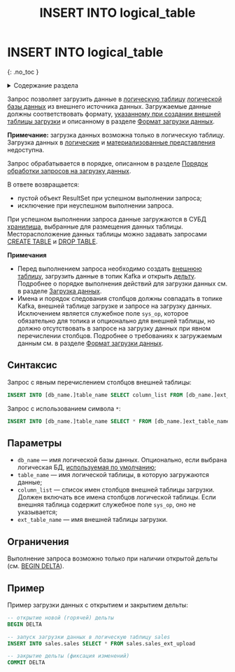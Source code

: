 ﻿---
layout: default
title: INSERT INTO logical_table
nav_order: 27
parent: Запросы SQL+
grand_parent: Справочная информация
has_children: false
has_toc: false
---

# INSERT INTO logical_table
{: .no_toc }

<details markdown="block">
  <summary>
    Содержание раздела
  </summary>
  {: .text-delta }
1. TOC
{:toc}
</details>

Запрос позволяет загрузить данные в [логическую таблицу](../../../overview/main_concepts/logical_table/logical_table.md) 
[логической базы данных](../../../overview/main_concepts/logical_db/logical_db.md) 
из внешнего источника данных. Загружаемые данные должны соответствовать формату, 
[указанному при создании внешней таблицы загрузки](../CREATE_UPLOAD_EXTERNAL_TABLE/CREATE_UPLOAD_EXTERNAL_TABLE.md) и описанному 
в разделе [Формат загрузки данных](../../upload_format/upload_format.md).

**Примечание:** загрузка данных возможна только в логическую таблицу.
Загрузка данных в [логические](../../../overview/main_concepts/logical_view/logical_view.md)
и [материализованные представления](../../../overview/main_concepts/materialized_view/materialized_view.md)
недоступна.

Запрос обрабатывается в порядке, описанном в разделе [Порядок обработки запросов на загрузку данных](../../../overview/interactions/upload_processing/upload_processing.md).

В ответе возвращается:
*   пустой объект ResultSet при успешном выполнении запроса;
*   исключение при неуспешном выполнении запроса.

При успешном выполнении запроса данные загружаются в СУБД [хранилища](../../../overview/main_concepts/data_storage/data_storage.md), 
выбранные для размещения данных таблицы. Месторасположение данных таблицы можно задавать запросами 
[CREATE TABLE](../CREATE_TABLE/CREATE_TABLE.md) и [DROP TABLE](../DROP_TABLE/DROP_TABLE.md).

**Примечания**

*   Перед выполнением запроса необходимо создать [внешнюю таблицу](../../../overview/main_concepts/external_table/external_table.md), 
    загрузить данные в топик Kafka и открыть [дельту](../../../overview/main_concepts/delta/delta.md). 
    Подробнее о порядке выполнения действий для загрузки данных см. в разделе [Загрузка данных](../../../working_with_system/data_upload/data_upload.md).
*   Имена и порядок следования столбцов должны совпадать в топике Kafka, внешней таблице загрузке и 
    запросе на загрузку данных. Исключением является служебное поле `sys_op`, которое обязательно 
    для топика и опционально для внешней таблицы, но должно отсутствовать в запросе на загрузку данных 
    при явном перечислении столбцов. Подробнее о требованиях к загружаемым данным см. в разделе 
    [Формат загрузки данных](../../upload_format/upload_format.md).

## Синтаксис

Запрос с явным перечислением столбцов внешней таблицы:
```sql
INSERT INTO [db_name.]table_name SELECT column_list FROM [db_name.]ext_table_name
```

Запрос с использованием символа `*`:
```sql
INSERT INTO [db_name.]table_name SELECT * FROM [db_name.]ext_table_name
```

## Параметры

*   `db_name` — имя логической базы данных. Опционально, если выбрана логическая БД, 
    [используемая по умолчанию](../../../working_with_system/other_features/default_db_set-up/default_db_set-up.md);
*   `table_name` — имя логической таблицы, в которую загружаются данные;
*   `column_list` — список имен столбцов внешней таблицы загрузки. Должен включать все имена столбцов 
    логической таблицы. Если внешняя таблица содержит служебное поле `sys_op`, оно не указывается;
*   `ext_table_name` — имя внешней таблицы загрузки.

## Ограничения

Выполнение запроса возможно только при наличии открытой дельты 
(см. [BEGIN DELTA](../BEGIN_DELTA/BEGIN_DELTA.md)).

## Пример

Пример загрузки данных с открытием и закрытием дельты:
```sql
-- открытие новой (горячей) дельты
BEGIN DELTA

-- запуск загрузки данных в логическую таблицу sales
INSERT INTO sales.sales SELECT * FROM sales.sales_ext_upload

-- закрытие дельты (фиксация изменений)
COMMIT DELTA
```
